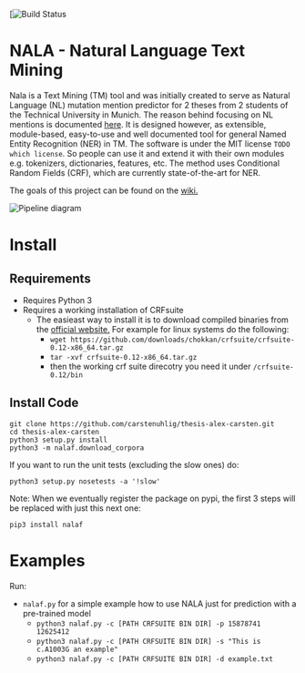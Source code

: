 [![Build Status](https://travis-ci.com/carstenuhlig/nalaf.svg?token=VhCZKjoiPjzKEaXybidS&branch=develop)

# NALA - Natural Language Text Mining
Nala is a Text Mining (TM) tool and was initially created to serve as Natural Language (NL) mutation mention predictor for 2 theses from 2 students of the Technical University in Munich. The reason behind focusing on NL mentions is documented [here](https://github.com/carstenuhlig/thesis-alex-carsten/wiki/Natural-language-mentions). It is designed however, as extensible, module-based, easy-to-use and well documented tool for general Named Entity Recognition (NER) in TM. The software is under the MIT license `TODO which license`. So people can use it and extend it with their own modules e.g. tokenizers,  dictionaries, features, etc. The method uses Conditional Random Fields (CRF), which are currently state-of-the-art for NER.

The goals of this project can be found on the [wiki.](https://github.com/carstenuhlig/thesis-alex-carsten/wiki#goals-of-2-theses-and-this-method)

![Pipeline diagram](https://www.lucidchart.com/publicSegments/view/558052b8-fcf0-4e3b-a6b4-05990a008f2c/image.png)

# Install

##  Requirements

* Requires Python 3
* Requires a working installation of CRFsuite
    * The easieast way to install it is to download compiled binaries from the [official website.](http://www.chokkan.org/software/crfsuite/) For example for linux systems do the following:
        * `wget https://github.com/downloads/chokkan/crfsuite/crfsuite-0.12-x86_64.tar.gz`
        * `tar -xvf crfsuite-0.12-x86_64.tar.gz`
        * then the working crf suite direcotry you need it under `/crfsuite-0.12/bin`

## Install Code

    git clone https://github.com/carstenuhlig/thesis-alex-carsten.git
    cd thesis-alex-carsten
    python3 setup.py install
    python3 -m nalaf.download_corpora

 If you want to run the unit tests (excluding the slow ones) do:

    python3 setup.py nosetests -a '!slow'

 Note: When we eventually register the package on pypi, the first 3 steps will be replaced with just this next one:

    pip3 install nalaf

# Examples
Run:
* `nalaf.py` for a simple example how to use NALA just for prediction with a pre-trained model
    * `python3 nalaf.py -c [PATH CRFSUITE BIN DIR] -p 15878741 12625412`
    * `python3 nalaf.py -c [PATH CRFSUITE BIN DIR] -s "This is c.A1003G an example"`
    * `python3 nalaf.py -c [PATH CRFSUITE BIN DIR] -d example.txt`
